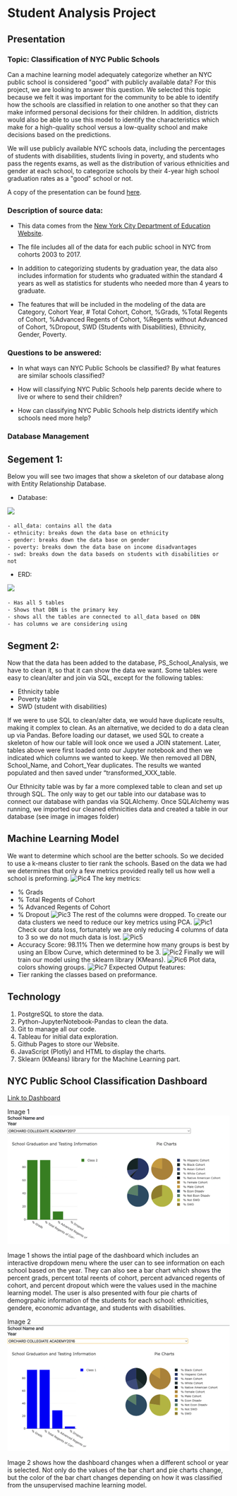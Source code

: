 # Student Analysis Project

## Presentation

### Topic: Classification of NYC Public Schools 
Can a machine learning model adequately categorize whether an NYC public school is considered "good" with publicly available data? For this project, we are looking to answer this question. We selected this topic because we felt it was important for the community to be able to identify how the schools are classified in relation to one another so that they can make informed personal decisions for their children. In addition, districts would also be able to use this model to identify the characteristics which make for a high-quality school versus a low-quality school and make decisions based on the predictions. 

We will use publicly available NYC schools data, including the percentages of students with disabilities, students living in poverty, and students who pass the regents exams, as well as the distribution of various ethnicities and gender at each school, to categorize schools by their 4-year high school graduation rates as a "good" school or not. 

A copy of the presentation can be found [here](https://docs.google.com/presentation/d/1Hy0tTfnzQk7wBHQD7KSvTr1mUrC9FzMkwlysQilIZLQ/edit?usp=sharing).

### Description of source data:
- This data comes from the [New York City Department of Education Website](https://infohub.nyced.org/reports/academics/graduation-results).

- The file includes all of the data for each public school in NYC from cohorts 2003 to 2017. 

- In addition to categorizing students by graduation year, the data also includes information for students who graduated within the standard 4 years as well as statistics for students who needed more than 4 years to graduate. 

- The features that will be included in the modeling of the data are Category, Cohort Year, # Total Cohort, Cohort, %Grads, %Total Regents of Cohort, %Advanced Regents of Cohort, %Regents without Advanced of Cohort, %Dropout, SWD (Students with Disabilities), Ethnicity, Gender, Poverty.

### Questions to be answered:
- In what ways can NYC Public Schools be classified? By what features are similar schools classified? 

- How will classifying NYC Public Schools help parents decide where to live or where to send their children? 

- How can classifying NYC Public Schools help districts identify which schools need more help?

### Database Management

## Segement 1:

Below you will see two images that show a skeleton of our database along with Entity Relationship Database. 


- Database: 

![](https://github.com/es2681/student_analysis_project/blob/main/images/School_Analysis_Database.png)

    - all_data: contains all the data
    - ethnicity: breaks down the data base on ethnicity
    - gender: breaks down the data base on gender
    - poverty: breaks down the data base on income disadvantages
    - swd: breaks down the data baseds on students with disabilities or not


- ERD:

![](https://github.com/es2681/student_analysis_project/blob/main/images/School_Analysis_ERD.png)

    - Has all 5 tables
    - Shows that DBN is the primary key
    - shows all the tables are connected to all_data based on DBN
    - has columns we are considering using

## Segment 2:

Now that the data has been added to the database, PS_School_Analysis, we have to clean it, so that it can show the data we want. Some tables were easy to clean/alter and join via SQL, except for the following tables:

- Ethnicity table
- Poverty table
- SWD (student with disabilities)

If we were to use SQL to clean/alter data, we would have duplicate results, making it complex to clean. As an alternative, we decided to do a data clean up via Pandas. Before loading our dataset, we used SQL to create a skeleton of how our table will look once we used a JOIN statement. Later, tables above were first loaded onto our Jupyter notebook and then we indicated which columns we wanted to keep. We then removed all DBN, School_Name, and Cohort_Year duplicates. The results we wanted populated and then saved under “transformed_XXX_table.

Our Ethnicity table was by far a more complexed table to clean and set up through SQL. The only way to get our table into our database was to connect our database with pandas via SQLAlchemy. Once SQLAlchemy was running, we imported our cleaned ethnicities data and created a table in our database (see image in images folder)

    

## Machine Learning Model
We want to determine which school are the better schools. So we decided to use a k-means cluster to tier rank the schools.
Based on the data we had we determines that only a few metrics provided really tell us how well a school is preforming.
![Pic4](https://github.com/es2681/student_analysis_project/blob/main/images/all_data_table.png)
The key metrics:
- % Grads
- % Total Regents of Cohort
- % Advanced Regents of Cohort
- % Dropout
![Pic3](https://github.com/es2681/student_analysis_project/blob/main/images/Inital_input_features.png)
The rest of the columns were dropped.
To create our data clusters we need to reduce our key metrics using PCA. 
![Pic1](https://github.com/es2681/student_analysis_project/blob/main/images/School_PCA.png)
Check our data loss, fortunately we are only reducing 4 columns of data to 3 so we do not much data is lost. 
![Pic5](https://github.com/es2681/student_analysis_project/blob/main/images/Accurcay_score.png)
- Accuracy Score: 98.11%
Then we determine how many groups is best by using an Elbow Curve, which determined to be 3.
![Pic2](https://github.com/es2681/student_analysis_project/blob/main/images/Elbow_curve.png)
Finally we will train our model using the sklearn library (KMeans).
![Pic6](https://github.com/es2681/student_analysis_project/blob/main/images/School_analysis_with_class.png)
Plot data, colors showing groups.
![Pic7](https://github.com/es2681/student_analysis_project/blob/main/images/School_analysis_KMeans_Scatter.png)
Expected Output features:
- Tier ranking the classes based on preformance.




## Technology
1. PostgreSQL to store the data.
2. Python-JupyterNotebook-Pandas to clean the data.
3. Git to manage all our code.
4. Tableau for initial data exploration.
5. Github Pages to store our Website.
6. JavaScript (Plotly) and HTML to display the charts.
7. Sklearn (KMeans) library for the Machine Learning part.

## NYC Public School Classification Dashboard 

[Link to Dashboard](https://amairanir.github.io/school_dashboard/)

Image 1
![](https://github.com/AmairaniR/school_dashboard/blob/main/images/dashboard_pic1.png)

Image 1 shows the intial page of the dashboard which includes an interactive dropdown menu where the user can to see information on each school based on the year. They can also see a bar chart which shows the percent grads, percent total reents of cohort, percent advanced regents of cohort, and percent dropout which were the values used in the machine learning model. The user is also presented with four pie charts of demogrpahic information of the students for each school: ethnicities, gendere, economic advantage, and students with disabilities. 

Image 2
![](https://github.com/AmairaniR/school_dashboard/blob/main/images/dashboard_pic2.png)

Image 2 shows how the dashboard changes when a different school or year is selected. Not only do the values of the bar chart and pie charts change, but the color of the bar chart changes depending on how it was classified from the unsupervised machine learning model. 
